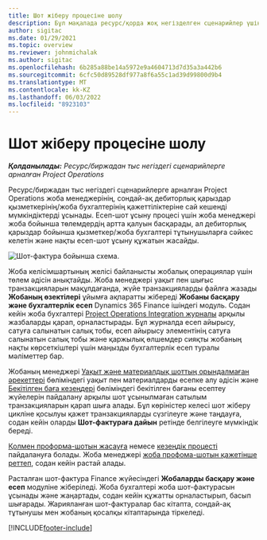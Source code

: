 ```yaml
---
title: Шот жіберу процесіне шолу
description: Бұл мақалада ресурс/қорда жоқ негізделген сценарийлер үшін Жоба операцияларындағы шот-фактураның процесін шолу қарастырылған.
author: sigitac
ms.date: 01/29/2021
ms.topic: overview
ms.reviewer: johnmichalak
ms.author: sigitac
ms.openlocfilehash: 6b285a88be14a5972e9a4604713d7d35a3a442b6
ms.sourcegitcommit: 6cfc50d89528df977a8f6a55c1ad39d99800d9b4
ms.translationtype: MT
ms.contentlocale: kk-KZ
ms.lasthandoff: 06/03/2022
ms.locfileid: "8923103"
---
```

# <a name="invoicing-process-overview"></a>Шот жіберу процесіне шолу

_**Қолданылады:** Ресурс/биржадан тыс негіздегі сценарийлерге арналған Project Operations_

Ресурс/биржадан тыс негіздегі сценарийлерге арналған Project Operations жоба менеджерінің, сондай-ақ дебиторлық қарыздар қызметкерінің/жоба бухгалтерінің қажеттіліктеріне сай кешенді мүмкіндіктерді ұсынады. Есеп-шот ұсыну процесі үшін жоба менеджері жоба бойынша төлемдердің артта қалуын басқарады, ал дебиторлық қарыздар бойынша қызметкер/жоба бухгалтері тұтынушыларға сәйкес келетін және нақты есеп-шот ұсыну құжатын жасайды.

![Шот-фактура бойынша схема.](./media/invoicing-flow.png)

Жоба келісімшартының желісі байланысты жобалық операциялар үшін төлем әдісін анықтайды. Жоба менеджері уақыт пен шығыс транзакцияларын мақұлдағанда, жүйе транзакцияларды файлға жазады **Жобаның өзектілері** ұйымға ақпаратты жібереді **Жобаны басқару және бухгалтерлік есеп** Dynamics 365 Finance ішіндегі модуль. Содан кейін жоба бухгалтері [Project Operations Integration журналы](../project-accounting/project-operations-integration-journal.md) арқылы жазбаларды қарап, орналастырады. Бұл журналда есеп айырысу, сатуға салынатын салық тобы, есеп айырысу элементінің сатуға салынатын салық тобы және қаржылық өлшемдер сияқты жобаның нақты көрсеткіштері үшін маңызды бухгалтерлік есеп туралы мәліметтер бар.

Жобаның менеджері [Уақыт және материалдық шоттың орындалмаған әрекеттері](../proforma-invoicing/manage-billing-backlog.md#time-and-material-billing-backlog) бөліміндегі уақыт пен материалдарды есепке алу әдісін және [Бекітілген баға кезеңдері](../proforma-invoicing/manage-billing-backlog.md#fixed-price-milestones) бөліміндегі бекітілген бағаны есептеу жүйелерін пайдалану арқылы шот ұсынылмаған сатылым транзакцияларын қарап шыға алады. Бұл көріністер келесі шот жіберу цикліне қосылуы қажет транзакцияларды сүзгілеуге және таңдауға, содан кейін оларды **Шот-фактураға дайын** ретінде белгілеуге мүмкіндік береді.

[Қолмен проформа-шотын жасауға](../proforma-invoicing/create-manual-proforma-invoice.md) немесе [кезеңдік процесті](../proforma-invoicing/configure-automated-invoice-creation.md) пайдалануға болады. Жоба менеджері [жоба профома-шотын қажетінше реттеп](../proforma-invoicing/manage-proforma-invoice.md), содан кейін растай алады.

Расталған шот-фактура Finance жүйесіндегі **Жобаларды басқару және есеп** модуліне жіберіледі. Жоба бухгалтері жоба шот-фактурасын ұсынады және жаңартады, содан кейін құжатты орналастырып, басып шығарады. Жарияланған шот-фактуралар бас кітапта, сондай-ақ тұтынушы мен жобаның қосалқы кітаптарында тіркеледі.


[!INCLUDE[footer-include](../includes/footer-banner.md)]